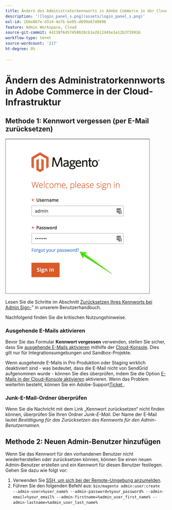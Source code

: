 ```yaml
---
title: Ändern des Administratorkennworts in Adobe Commerce in der Cloud-Infrastruktur
description: '![login_panel_s.png](assets/login_panel_s.png)'
exl-id: 1b6e867e-d314-4e7b-be95-d699e6749896
feature: Admin Workspace, Cloud
source-git-commit: 44238f6d57458028cb1e2612d45e1e12b3f39916
workflow-type: tm+mt
source-wordcount: '217'
ht-degree: 0%

---
```


# Ändern des Administratorkennworts in Adobe Commerce in der Cloud-Infrastruktur

## Methode 1: Kennwort vergessen (per E-Mail zurücksetzen)

![login_panel_s.png](assets/login_panel_s.png)

Lesen Sie die Schritte im Abschnitt [Zurücksetzen Ihres Kennworts bei Admin Sign-](https://experienceleague.adobe.com/docs/commerce-admin/start/admin/admin-signin.html#admin-sign-in)&quot; in unserem Benutzerhandbuch.

Nachfolgend finden Sie die kritischen Nutzungshinweise.

### Ausgehende E-Mails aktivieren

Bevor Sie das Formular **Kennwort vergessen** verwenden, stellen Sie sicher, dass Sie [ausgehende E-Mails aktivieren](https://experienceleague.adobe.com/docs/commerce-cloud-service/user-guide/project/outgoing-emails.html) mithilfe der [Cloud-Konsole](https://experienceleague.adobe.com/docs/commerce-cloud-service/user-guide/project/overview.html). Dies gilt nur für Integrationsumgebungen und Sandbox-Projekte.

Wenn ausgehende E-Mails in Pro Produktion oder Staging wirklich deaktiviert sind - was bedeutet, dass die E-Mail nicht von SendGrid aufgenommen wurde - können Sie dies überprüfen, indem Sie die Option [E-Mails in der Cloud-Konsole aktivieren](https://experienceleague.adobe.com/en/docs/commerce-on-cloud/user-guide/project/outgoing-emails#enable-emails-in-the-cli) aktivieren. Wenn das Problem weiterhin besteht, können Sie ein Adobe-Support[Ticket ](https://experienceleague.adobe.com/en/docs/commerce-knowledge-base/kb/help-center-guide/magento-help-center-user-guide).

### Junk-E-Mail-Ordner überprüfen

Wenn Sie die Nachricht mit dem Link „Kennwort zurücksetzen“ nicht finden können, überprüfen Sie Ihren Ordner *Junk-E-Mail*. Der Name der E-Mail lautet *Bestätigung für das Zurücksetzen des Kennworts für den Admin-Benutzernamen*.

## Methode 2: Neuen Admin-Benutzer hinzufügen

Wenn Sie das Kennwort für den vorhandenen Benutzer nicht wiederherstellen oder zurücksetzen können, können Sie einen neuen Admin-Benutzer erstellen und ein Kennwort für diesen Benutzer festlegen. Gehen Sie dazu wie folgt vor:

1. Verwenden Sie [SSH, um sich bei der Remote-Umgebung anzumelden](https://experienceleague.adobe.com/docs/commerce-cloud-service/user-guide/develop/secure-connections.html).
1. Führen Sie den folgenden Befehl aus: `bin/magento admin:user:create   --admin-user=%user_name% --admin-password=%your_password% --admin-email=%your_email% --admin-firstname=%admin_user_first_name% --admin-lastname=%admin_user_last_name%`
